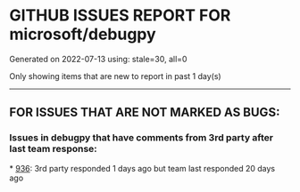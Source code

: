 
# GITHUB ISSUES REPORT FOR microsoft/debugpy


Generated on 2022-07-13 using: stale=30, all=0


Only showing items that are new to report in past 1 day(s)


---

## FOR ISSUES THAT ARE NOT MARKED AS BUGS:


### Issues in debugpy that have comments from 3rd party after last team response:


\* [936](https://github.com/microsoft/debugpy/issues/936 "Cannot remote debug Python through SSH"): 3rd party responded 1 days ago but team last responded 20 days ago
